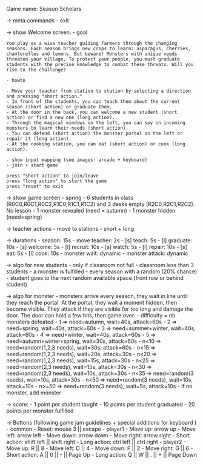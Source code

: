 Game name: Season Scholars

-> meta commands
    - exit

-> show Welcome screen.
    - goal
```
You play as a wise teacher guiding farmers through the changing seasons. Each season brings new crops to learn: asparagus, cherries, chanterelles and lemons. But beware! Monsters with unique needs threaten your village. To protect your people, you must graduate students with the precise knowledge to combat these threats. Will you rise to the challenge?
```
    - howto
```
- Move your teacher from station to station by selecting a direction and pressing "short action."
- In front of the students, you can teach them about the current season (short action) or graduate them.
- At the door in the back, you can welcome a new student (short action) or find a new one (long action).
- Through the magical windows on the left, you can spy on incoming monsters to learn their needs (short action).
- You can defend (short action) the monster portal on the left or repair it (long action).
- At the cooking station, you can eat (short action) or cook (long action).
```
    - show input mapping (see images: arcade + keyboard)
    - join + start game 
```
press "short action" to join/leave
press "long action" to start the game
press "reset" to exit
```

-> show game screen
    - spring
    - 6 students in class (R0C0,R0C1,R0C2,R1C0,R1C1,R1C2) and 3 desks empty (R2C0,R2C1,R2C2). No lesson
    - 1 monster revealed (need = autumn)
    - 1 monster hidden (need=spring)

-> teacher actions
    - move to stations
    - short + long

-> durations
    - season: 15s
    - move teacher: 2s
    - [s] teach: 5s
    - [l] graduate: 10s
    - [s] welcome: 5s
    - [l] recruit: 10s
    - [s] watch: 5s
    - [l] repair: 10s
    - [s] eat: 5s
    - [l] cook: 10s
    - monster wait: dynamic
    - monster attack: dynamic

-> algo for new students
    - only if classroom not full
    - classroom less than 3 students
    - a monster is fulfilled
    - every season with a random (20% chance)
    - student goes to the next random available space (front row or behind student)

-> algo for monster
    - monsters arrive every season, they wait in line until they reach the portal. At the portal, they wait a moment hidden, then become visible. They attack if they are visible for too long and damage the door. The door can hold a few hits, then game over.
    - difficulty = nb monsters defeated
        - 1 => need=autumn, wait=40s, attack=60s
        - 2 => need=spring, wait=40s, attack=60s
        - 3 => need=summer+winter, wait=40s, attack=60s
        - 4 => need=winter, wait=40s, attack=60s
        - 5 => need=autumn+winter+spring, wait=30s, attack=60s
        - n<10 => need=random(1,2,3 needs), wait=30s, attack=60s
        - n<15 => need=random(1,2,3 needs), wait=20s, attack=30s
        - n<20 => need=random(1,2,3 needs), wait=15s, attack=30s
        - n<25 => need=random(2,3 needs), wait=15s, attack=30s
        - n<30 => need=random(2,3 needs), wait=10s, attack=30s
        - n<35 => need=random(3 needs), wait=10s, attack=30s
        - n<50 => need=random(3 needs), wait=10s, attack=10s
        - n>=50 => need=random(3 needs), wait=5s, attack=10s
    - if no monster, add monster
   

-> score:
    - 1 point per student taught
    - 10 points per student graduated
    - 20 points per monster fulfilled

-> Buttons
(following game jam guidelines + special additions for keyboard )
    - common
        - Reset: mouse 3 || escape
    - player1
        - Move up: arrow up 
        - Move left: arrow left
        - Move down: arrow down
        - Move right: arrow right
        - Short action: shift left || shift right
        - Long action: ctrl left || ctrl right
    - player2
        - Move up: R || 8
        - Move left: D || 4
        - Move down: F || 2
        - Move right: G || 6
        - Short action: A || 0 || - || Page Up
        - Long action: Q || W || . || + || Page Down